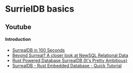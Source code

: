 # SurrielDB basics 

## Youtube

#### Introduction
- [SurrealDB in 100 Seconds](https://www.youtube.com/watch?v=C7WFwgDRStM)
- [Beyond Surreal? A closer look at NewSQL Relational Data](https://www.youtube.com/watch?v=LCAIkx1p1k0)
- [Rust Powered Database SurrealDB (It's Pretty Ambitious)](https://www.youtube.com/watch?v=DPQbuW9dQ7w)
- [SurrealDB - Rust Embedded Database - Quick Tutorial](https://www.youtube.com/watch?v=iOyvum0D3LM)
